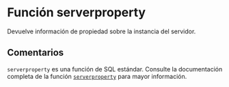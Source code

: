 ﻿---
SidebarGroup: "s"
Autogenerated: true
---

# Función  serverproperty

Devuelve información de propiedad sobre la instancia del servidor.

## Comentarios 

`serverproperty` es una función de SQL estándar. Consulte la documentación completa de la función [`serverproperty`](https://learn.microsoft.com/es-es/sql/t-sql/functions/serverproperty-transact-sql) para mayor información.
